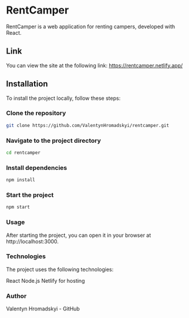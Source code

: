 # RentCamper

RentCamper is a web application for renting campers, developed with React.

## Link

You can view the site at the following link: https://rentcamper.netlify.app/

## Installation

To install the project locally, follow these steps:

### Clone the repository

```bash
git clone https://github.com/ValentynHromadskyi/rentcamper.git
```

### Navigate to the project directory

```bash
cd rentcamper
```

### Install dependencies

```bash
npm install
```

### Start the project

```bash
npm start
```

### Usage

After starting the project, you can open it in your browser at http://localhost:3000.

### Technologies

The project uses the following technologies:

React
Node.js
Netlify for hosting

### Author

Valentyn Hromadskyi - GitHub

```

```
